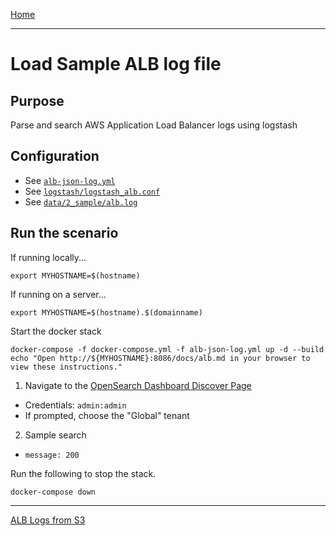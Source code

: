 [Home](../README.md)

---

# Load Sample ALB log file

## Purpose
Parse and search AWS Application Load Balancer logs using logstash

## Configuration
- See [`alb-json-log.yml`](../alb-json-log.yml)
- See [`logstash/logstash_alb.conf`](../logstash/logstash_alb.conf)
- See [`data/2_sample/alb.log`](../data/2_sample/alb.log)

## Run the scenario

If running locally...
```
export MYHOSTNAME=$(hostname)
```

If running on a server...
```
export MYHOSTNAME=$(hostname).$(domainname)
```

Start the docker stack
```
docker-compose -f docker-compose.yml -f alb-json-log.yml up -d --build
echo "Open http://${MYHOSTNAME}:8086/docs/alb.md in your browser to view these instructions."

```

1. Navigate to the [OpenSearch Dashboard Discover Page](http://{{MYHOSTNAME}}:8094/app/discover)
  - Credentials: `admin:admin`
  - If prompted, choose the "Global" tenant
2. Sample search
  - `message: 200`



Run the following to stop the stack.

```
docker-compose down
```

---
[ALB Logs from S3](alb_s3.md)